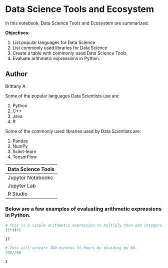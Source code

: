 # Data Science Tools and Ecosystem

In this notebook, Data Science Tools and Ecosystem are summarized.

**Objectives:**
1. List popular languages for Data Science
2. List commonly used libraries for Data Science
3. Create a table with commonly used Data Science Tools
4. Evaluate arithmetic expressions in Python.

## Author
Brittany A

Some of the popular languages Data Scientists use are:
1. Python
2. C++
3. Java
4. R

Some of the commonly used libraries used by Data Scientists are:
1. Pandas
2. NumPy
3. Scikit-learn
4. TensorFlow

| Data Science Tools |
| ------ |
| Jupyter Notebooks |
| Jupyter Lab |
| R Studio |

### Below are a few examples of evaluating arithmetic expressions in Python.


```python
# This is a simple arithmetic expression to multiply then add integers.
(3*4)+5
```




    17




```python
# This will convert 200 minutes to hours by dividing by 60.
200//60
```




    3




```python

```
